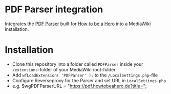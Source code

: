 # PDF Parser integration
Integrates the [PDF Parser](https://github.com/Setup007/HowToBeAHero-WikiToPdf) built for [How to be a Hero](https://howtobeahero.de/) into a MediaWiki installation.

# Installation
* Clone this repository into a folder called `PDFParser` inside your `/extensions`-folder of your MediaWiki root-folder
* Add `wfLoadExtension( 'PDFParser' );` to the `/LocalSettings.php`-file
* Configure Reverseproxy for the Parser and set URL in `LocalSettings.php`
* e.g. $wgPDFParserURL = "https://pdf.howtobeahero.de?title=";

